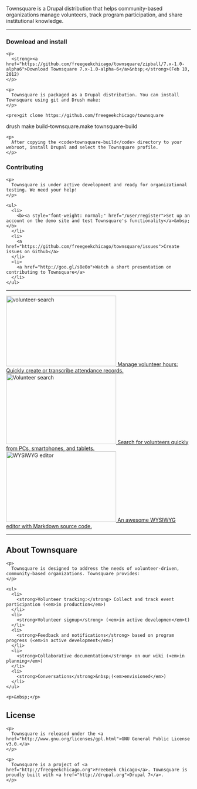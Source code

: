 <p class="big">
  Townsquare is a Drupal distribution that helps community-based organizations manage volunteers, track program participation, and share institutional knowledge.
</p>

* * *

<div class="clearfix">
  <div class="grid-7 alpha">
    <h3>
      Download and install
    </h3>
    
    <p>
      <strong><a href="https://github.com/freegeekchicago/townsquare/zipball/7.x-1.0-alpha6">Download Townsquare 7.x-1.0-alpha-6</a>&nbsp;</strong>(Feb 10, 2012)
    </p>
    
    <p>
      Townsquare is packaged as a Drupal distribution. You can install Townsquare using git and Drush make:
    </p>
    
    <pre>git clone https://github.com/freegeekchicago/townsquare
drush make build-townsquare.make townsquare-build</pre>
    
    <p>
      After copying the <code>townsquare-build</code> directory to your webroot, install Drupal and select the Townsquare profile.
    </p>
  </div>
  
  <div class="grid-4 push-1 omega">
    <h3>
      Contributing
    </h3>
    
    <p>
      Townsquare is under active development and ready for organizational testing. We need your help!
    </p>
    
    <ul>
      <li>
        <b><a style="font-weight: normal;" href="/user/register">Set up an account on the demo site and test Townsquare's functionality</a>&nbsp;</b>
      </li>
      <li>
        <a href="https://github.com/freegeekchicago/townsquare/issues">Create issues on Github</a>
      </li>
      <li>
        <a href="http://goo.gl/s8e0o">Watch a short presentation on contributing to Townsquare</a>
      </li>
    </ul>
  </div>
</div>

* * *

<div class="clearfix">
  <div class="grid-4 alpha">
    <a href="http://img.skitch.com/20120210-krgqbd9pmxkdxrnj275pxp28n4.png"> <img height="192" width="300" src="http://img.skitch.com/20120210-krgqbd9pmxkdxrnj275pxp28n4.png" alt="volunteer-search" class="border" /> <span class="caption">Manage volunteer hours: Quickly create or transcribe attendance records.</span> </a>
  </div>
  
  <div class="grid-4">
    <a href="http://img.skitch.com/20120210-pruh33rwmtaeynuw13r6qwjeby.png"> <img height="192" width="300" src="http://img.skitch.com/20120210-pruh33rwmtaeynuw13r6qwjeby.png" alt="Volunteer search" class="border" /> <span class="caption">Search for volunteers quickly from PCs, smartphones, and tablets.</span> </a>
  </div>
  
  <div class="grid-4 omega">
    <a href="http://img.skitch.com/20120210-t5eppqa44ywc951hymb5njx8sh.png"> <img height="192" width="300" src="http://img.skitch.com/20120210-t5eppqa44ywc951hymb5njx8sh.png" alt="WYSIWYG editor" class="border" /> <span class="caption">An awesome WYSIWYG editor with Markdown source code.</span> </a>
  </div>
</div>

* * *

<div class="clearfix">
  <div class="grid-7 alpha">
    <h2>
      About Townsquare
    </h2>
    
    <p>
      Townsquare is designed to address the needs of volunteer-driven, community-based organizations. Townsquare provides:
    </p>
    
    <ul>
      <li>
        <strong>Volunteer tracking:</strong> Collect and track event participation (<em>in production</em>)
      </li>
      <li>
        <strong>Volunteer signup</strong> (<em>in active developmen</em>t)
      </li>
      <li>
        <strong>Feedback and notifications</strong> based on program progress (<em>in active development</em>)
      </li>
      <li>
        <strong>Collaborative documentation</strong> on our wiki (<em>in planning</em>)
      </li>
      <li>
        <strong>Conversations</strong>&nbsp;(<em>envisioned</em>)
      </li>
    </ul>
    
    <p>&nbsp;</p>
  </div>
  
  <div class="grid-4 push-1 omega">
    <h2>
      License
    </h2>
    
    <p>
      Townsquare is released under the <a href="http://www.gnu.org/licenses/gpl.html">GNU General Public License v3.0.</a>
    </p>
    
    <p>
      Townsquare is a project of <a href="http://freegeekchicago.org">FreeGeek Chicago</a>. Townsquare is proudly built with <a href="http://drupal.org">Drupal 7</a>.
    </p>
  </div>
</div>
